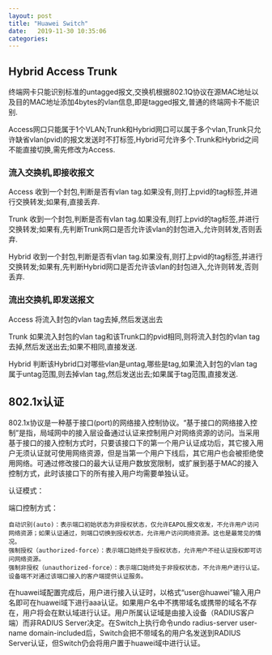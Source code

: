```yaml
---
layout: post
title: "Huawei Switch" 
date:   2019-11-30 10:35:06
categories: 
---
```


<!-- more -->

## Hybrid Access Trunk

终端网卡只能识别标准的untagged报文,交换机根据802.1Q协议在源MAC地址以及目的MAC地址添加4bytes的vlan信息,即是tagged报文,普通的终端网卡不能识别.

Access网口只能属于1个VLAN;Trunk和Hybrid网口可以属于多个vlan,Trunk只允许缺省vlan(pvid)的报文发送时不打标签,Hybrid可允许多个.Trunk和Hybrid之间不能直接切换,需先修改为Access.

### 流入交换机,即接收报文

Access 收到一个封包,判断是否有vlan tag.如果没有,则打上pvid的tag标签,并进行交换转发;如果有,直接丢弃.

Trunk 收到一个封包,判断是否有vlan tag.如果没有,则打上pvid的tag标签,并进行交换转发;如果有,先判断Trunk网口是否允许该vlan的封包进入,允许则转发,否则丢弃.

Hybrid 收到一个封包,判断是否有vlan tag.如果没有,则打上pvid的tag标签,并进行交换转发;如果有,先判断Hybrid网口是否允许该vlan的封包进入,允许则转发,否则丢弃.

### 流出交换机,即发送报文

Access 将流入封包的vlan tag去掉,然后发送出去

Trunk 如果流入封包的vlan tag和该Trunk口的pvid相同,则将流入封包的vlan tag去掉,然后发送出去;如果不相同,直接发送.

Hybrid 判断该Hybrid口对哪些vlan是untag,哪些是tag,如果流入封包的vlan tag属于untag范围,则去掉vlan tag,然后发送出去;如果属于tag范围,直接发送.

## 802.1x认证

802.1x协议是一种基于接口(port)的网络接入控制协议。“基于接口的网络接入控制”是指，局域网中的接入层设备通过认证来控制用户对网络资源的访问。当采用基于接口的接入控制方式时，只要该接口下的第一个用户认证成功后，其它接入用户无须认证就可使用网络资源，但是当第一个用户下线后，其它用户也会被拒绝使用网络。可通过修改接口的最大认证用户数放宽限制，或扩展到基于MAC的接入控制方式，此时该接口下的所有接入用户均需要单独认证。

认证模式：

端口控制方式：
```
自动识别(auto)：表示端口初始状态为非授权状态，仅允许EAPOL报文收发，不允许用户访问网络资源；如果认证通过，则端口切换到授权状态，允许用户访问网络资源。这也是最常见的情况。
强制授权（authorized-force）：表示端口始终处于授权状态，允许用户不经认证授权即可访问网络资源。
强制非授权（unauthorized-force）：表示端口始终处于非授权状态，不允许用户进行认证。设备端不对通过该端口接入的客户端提供认证服务。
```

在huawei域配置完成后，用户进行接入认证时，以格式“user@huawei”输入用户名即可在huawei域下进行aaa认证。如果用户名中不携带域名或携带的域名不存在，用户将会在默认域进行认证。用户所属认证域是由接入设备（RADIUS客户端）而非RADIUS Server决定。在Switch上执行命令undo radius-server user-name domain-included后，Switch会把不带域名的用户名发送到RADIUS Server认证，但Switch仍会将用户置于huawei域中进行认证。

